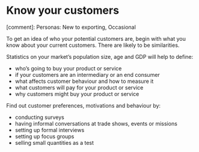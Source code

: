 # Know your customers
[comment]: Personas: New to exporting, Occasional

To get an idea of who your potential customers are, begin with what you know about your current customers. There are likely to be similarities.

Statistics on your market&rsquo;s population size, age and GDP will help to define:

- who&rsquo;s going to buy your product or service
- if your customers are an intermediary or an end consumer
- what affects customer behaviour and how to measure it
- what customers will pay for your product or service
- why customers might buy your product or service

Find out customer preferences, motivations and behaviour by:

- conducting surveys
- having informal conversations at trade shows, events or missions
- setting up formal interviews
- setting up focus groups
- selling small quantities as a test
